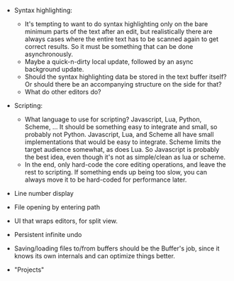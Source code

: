 - Syntax highlighting:
    - It's tempting to want to do syntax highlighting only on the bare
      minimum parts of the text after an edit, but realistically there
      are always cases where the entire text has to be scanned again to
      get correct results.  So it must be something that can be done
      asynchronously.
    - Maybe a quick-n-dirty local update, followed by an async background
      update.
    - Should the syntax highlighting data be stored in the text buffer itself?
      Or should there be an accompanying structure on the side for that?
    - What do other editors do?

- Scripting:
    - What language to use for scripting?  Javascript, Lua, Python, Scheme, ...
      It should be something easy to integrate and small, so probably not
      Python.  Javascript, Lua, and Scheme all have small implementations
      that would be easy to integrate.  Scheme limits the target audience
      somewhat, as does Lua.  So Javascript is probably the best idea,
      even though it's not as simple/clean as lua or scheme.
    - In the end, only hard-code the core editing operations, and leave the
      rest to scripting.  If something ends up being too slow, you can always
      move it to be hard-coded for performance later.

- Line number display
- File opening by entering path
- UI that wraps editors, for split view.
- Persistent infinite undo
- Saving/loading files to/from buffers should be the Buffer's job, since it
  knows its own internals and can optimize things better.
- "Projects"